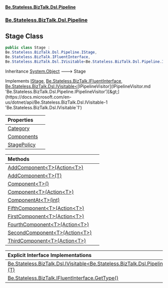#### [Be.Stateless.BizTalk.Dsl.Pipeline](README.md 'README')
### [Be.Stateless.BizTalk.Dsl.Pipeline](Be.Stateless.BizTalk.Dsl.Pipeline.md 'Be.Stateless.BizTalk.Dsl.Pipeline')

## Stage Class

```csharp
public class Stage :
Be.Stateless.BizTalk.Dsl.Pipeline.IStage,
Be.Stateless.BizTalk.IFluentInterface,
Be.Stateless.BizTalk.Dsl.IVisitable<Be.Stateless.BizTalk.Dsl.Pipeline.IPipelineVisitor>
```

Inheritance [System.Object](https://docs.microsoft.com/en-us/dotnet/api/System.Object 'System.Object') &#129106; Stage

Implements [IStage](IStage.md 'Be.Stateless.BizTalk.Dsl.Pipeline.IStage'), [Be.Stateless.BizTalk.IFluentInterface](https://docs.microsoft.com/en-us/dotnet/api/Be.Stateless.BizTalk.IFluentInterface 'Be.Stateless.BizTalk.IFluentInterface'), [Be.Stateless.BizTalk.Dsl.IVisitable&lt;](https://docs.microsoft.com/en-us/dotnet/api/Be.Stateless.BizTalk.Dsl.IVisitable-1 'Be.Stateless.BizTalk.Dsl.IVisitable`1')[IPipelineVisitor](IPipelineVisitor.md 'Be.Stateless.BizTalk.Dsl.Pipeline.IPipelineVisitor')[&gt;](https://docs.microsoft.com/en-us/dotnet/api/Be.Stateless.BizTalk.Dsl.IVisitable-1 'Be.Stateless.BizTalk.Dsl.IVisitable`1')

| Properties | |
| :--- | :--- |
| [Category](Stage.Category.md 'Be.Stateless.BizTalk.Dsl.Pipeline.Stage.Category') | |
| [Components](Stage.Components.md 'Be.Stateless.BizTalk.Dsl.Pipeline.Stage.Components') | |
| [StagePolicy](Stage.StagePolicy.md 'Be.Stateless.BizTalk.Dsl.Pipeline.Stage.StagePolicy') | |

| Methods | |
| :--- | :--- |
| [AddComponent&lt;T&gt;(Action&lt;T&gt;)](Stage.AddComponent_T_(Action_T_).md 'Be.Stateless.BizTalk.Dsl.Pipeline.Stage.AddComponent<T>(System.Action<T>)') | |
| [AddComponent&lt;T&gt;(T)](Stage.AddComponent_T_(T).md 'Be.Stateless.BizTalk.Dsl.Pipeline.Stage.AddComponent<T>(T)') | |
| [Component&lt;T&gt;()](Stage.Component_T_().md 'Be.Stateless.BizTalk.Dsl.Pipeline.Stage.Component<T>()') | |
| [Component&lt;T&gt;(Action&lt;T&gt;)](Stage.Component_T_(Action_T_).md 'Be.Stateless.BizTalk.Dsl.Pipeline.Stage.Component<T>(System.Action<T>)') | |
| [ComponentAt&lt;T&gt;(int)](Stage.ComponentAt_T_(int).md 'Be.Stateless.BizTalk.Dsl.Pipeline.Stage.ComponentAt<T>(int)') | |
| [FifthComponent&lt;T&gt;(Action&lt;T&gt;)](Stage.FifthComponent_T_(Action_T_).md 'Be.Stateless.BizTalk.Dsl.Pipeline.Stage.FifthComponent<T>(System.Action<T>)') | |
| [FirstComponent&lt;T&gt;(Action&lt;T&gt;)](Stage.FirstComponent_T_(Action_T_).md 'Be.Stateless.BizTalk.Dsl.Pipeline.Stage.FirstComponent<T>(System.Action<T>)') | |
| [FourthComponent&lt;T&gt;(Action&lt;T&gt;)](Stage.FourthComponent_T_(Action_T_).md 'Be.Stateless.BizTalk.Dsl.Pipeline.Stage.FourthComponent<T>(System.Action<T>)') | |
| [SecondComponent&lt;T&gt;(Action&lt;T&gt;)](Stage.SecondComponent_T_(Action_T_).md 'Be.Stateless.BizTalk.Dsl.Pipeline.Stage.SecondComponent<T>(System.Action<T>)') | |
| [ThirdComponent&lt;T&gt;(Action&lt;T&gt;)](Stage.ThirdComponent_T_(Action_T_).md 'Be.Stateless.BizTalk.Dsl.Pipeline.Stage.ThirdComponent<T>(System.Action<T>)') | |

| Explicit Interface Implementations | |
| :--- | :--- |
| [Be.Stateless.BizTalk.Dsl.IVisitable&lt;Be.Stateless.BizTalk.Dsl.Pipeline.IPipelineVisitor&gt;.Accept&lt;T&gt;(T)](Stage.Be.Stateless.BizTalk.Dsl.IVisitable_Be.Stateless.BizTalk.Dsl.Pipeline.IPipelineVisitor_.Accept_T_(T).md 'Be.Stateless.BizTalk.Dsl.Pipeline.Stage.Be.Stateless.BizTalk.Dsl.IVisitable<Be.Stateless.BizTalk.Dsl.Pipeline.IPipelineVisitor>.Accept<T>(T)') | |
| [Be.Stateless.BizTalk.IFluentInterface.GetType()](Stage.Be.Stateless.BizTalk.IFluentInterface.GetType().md 'Be.Stateless.BizTalk.Dsl.Pipeline.Stage.Be.Stateless.BizTalk.IFluentInterface.GetType()') | |
